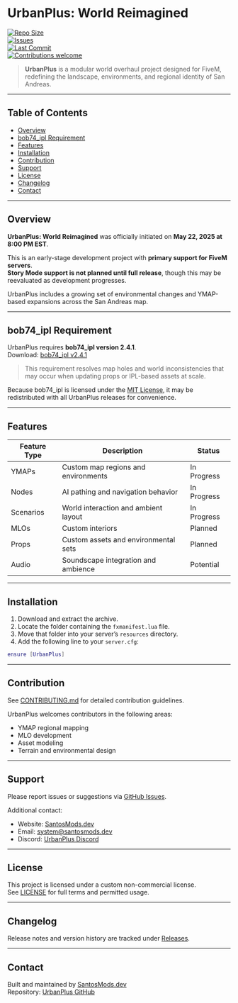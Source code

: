 # UrbanPlus: World Reimagined

[![Repo Size](https://img.shields.io/github/repo-size/SantosMods/UrbanPlus_World-Reimagined)](https://github.com/SantosMods/UrbanPlus_World-Reimagined)  
[![Issues](https://img.shields.io/github/issues/SantosMods/UrbanPlus_World-Reimagined)](https://github.com/SantosMods/UrbanPlus_World-Reimagined/issues)  
[![Last Commit](https://img.shields.io/github/last-commit/SantosMods/UrbanPlus_World-Reimagined)](https://github.com/SantosMods/UrbanPlus_World-Reimagined/commits/main)  
[![Contributions welcome](https://img.shields.io/badge/contributions-welcome-brightgreen.svg)](CONTRIBUTING.md)

> **UrbanPlus** is a modular world overhaul project designed for FiveM, redefining the landscape, environments, and regional identity of San Andreas.

---

## Table of Contents

- [Overview](#overview)
- [bob74_ipl Requirement](#bob74_ipl-requirement)
- [Features](#features)
- [Installation](#installation)
- [Contribution](#contribution)
- [Support](#support)
- [License](#license)
- [Changelog](#changelog)
- [Contact](#contact)

---

## Overview

**UrbanPlus: World Reimagined** was officially initiated on **May 22, 2025 at 8:00 PM EST**.

This is an early-stage development project with **primary support for FiveM servers**.  
**Story Mode support is not planned until full release**, though this may be reevaluated as development progresses.

UrbanPlus includes a growing set of environmental changes and YMAP-based expansions across the San Andreas map.

---

## bob74_ipl Requirement

UrbanPlus requires **bob74_ipl version 2.4.1**.  
Download: [bob74_ipl v2.4.1](https://github.com/Bob74/bob74_ipl/releases/tag/2.4.1)

> This requirement resolves map holes and world inconsistencies that may occur when updating props or IPL-based assets at scale.

Because bob74_ipl is licensed under the [MIT License](https://github.com/Bob74/bob74_ipl/blob/master/LICENSE), it may be redistributed with all UrbanPlus releases for convenience.

---

## Features

| Feature Type | Description                           | Status        |
|--------------|---------------------------------------|---------------|
| YMAPs        | Custom map regions and environments   | In Progress   |
| Nodes        | AI pathing and navigation behavior    | In Progress   |
| Scenarios    | World interaction and ambient layout  | In Progress   |
| MLOs         | Custom interiors                      | Planned       |
| Props        | Custom assets and environmental sets  | Planned       |
| Audio        | Soundscape integration and ambience   | Potential     |

---

## Installation

1. Download and extract the archive.
2. Locate the folder containing the `fxmanifest.lua` file.
3. Move that folder into your server’s `resources` directory.
4. Add the following line to your `server.cfg`:

```lua
ensure [UrbanPlus]
```

---

## Contribution

See [CONTRIBUTING.md](CONTRIBUTING.md) for detailed contribution guidelines.

UrbanPlus welcomes contributors in the following areas:

- YMAP regional mapping
- MLO development
- Asset modeling
- Terrain and environmental design

---

## Support

Please report issues or suggestions via [GitHub Issues](https://github.com/SantosMods/UrbanPlus_World-Reimagined/issues).

Additional contact:

- Website: [SantosMods.dev](https://santosmods.dev)  
- Email: system@santosmods.dev  
- Discord: [UrbanPlus Discord](https://discord.gg/jvchRsD3C5)

---

## License

This project is licensed under a custom non-commercial license.  
See [LICENSE](LICENSE) for full terms and permitted usage.

---

## Changelog

Release notes and version history are tracked under [Releases](https://github.com/SantosMods/UrbanPlus_World-Reimagined/releases).

---

## Contact

Built and maintained by [SantosMods.dev](https://santosmods.dev)  
Repository: [UrbanPlus GitHub](https://github.com/SantosMods/UrbanPlus_World-Reimagined)
